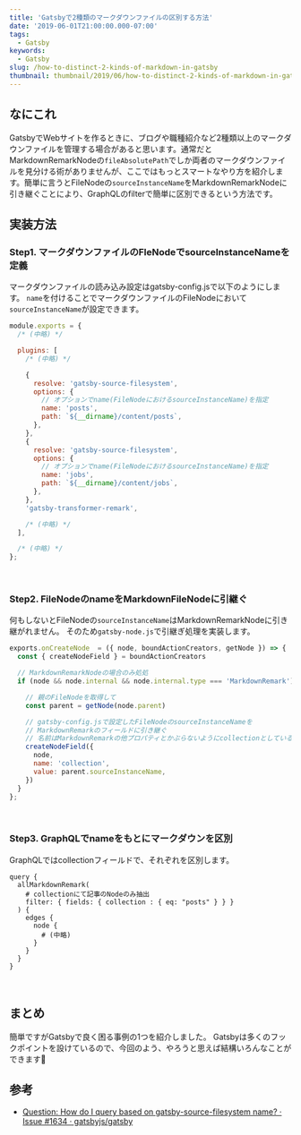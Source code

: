 ```yaml
---
title: 'Gatsbyで2種類のマークダウンファイルの区別する方法'
date: '2019-06-01T21:00:00.000-07:00'
tags:
  - Gatsby
keywords:
  - Gatsby
slug: /how-to-distinct-2-kinds-of-markdown-in-gatsby
thumbnail: thumbnail/2019/06/how-to-distinct-2-kinds-of-markdown-in-gatsby.png
---
```


## なにこれ

GatsbyでWebサイトを作るときに、ブログや職種紹介など2種類以上のマークダウンファイルを管理する場合があると思います。通常だとMarkdownRemarkNodeの`fileAbsolutePath`でしか両者のマークダウンファイルを見分ける術がありませんが、ここではもっとスマートなやり方を紹介します。簡単に言うとFileNodeの`sourceInstanceName`をMarkdownRemarkNodeに引き継ぐことにより、GraphQLのfilterで簡単に区別できるという方法です。

## 実装方法

### Step1. マークダウンファイルのFleNodeでsourceInstanceNameを定義

マークダウンファイルの読み込み設定はgatsby-config.jsで以下のようにします。
`name`を付けることでマークダウンファイルのFileNodeにおいて`sourceInstanceName`が設定できます。

```js{10-11,18-19}:title=gatsby-config.js
module.exports = {
  /* (中略) */

  plugins: [
    /* (中略) */

    {
      resolve: 'gatsby-source-filesystem',
      options: {
        // オプションでname(FileNodeにおけるsourceInstanceName)を指定
        name: 'posts',
        path: `${__dirname}/content/posts`,
      },
    },
    {
      resolve: 'gatsby-source-filesystem',
      options: {
        // オプションでname(FileNodeにおけるsourceInstanceName)を指定
        name: 'jobs',
        path: `${__dirname}/content/jobs`,
      },
    },
    'gatsby-transformer-remark',

    /* (中略) */
  ],

  /* (中略) */
};
```
<br/>


### Step2. FileNodeのnameをMarkdownFileNodeに引継ぐ

何もしないとFileNodeの`sourceInstanceName`はMarkdownRemarkNodeに引き継がれません。
そのため`gatsby-node.js`で引継ぎ処理を実装します。

```js:title=gatsby-node.js
exports.onCreateNode  = ({ node, boundActionCreators, getNode }) => {
  const { createNodeField } = boundActionCreators

  // MarkdownRemarkNodeの場合のみ処処
  if (node && node.internal && node.internal.type === 'MarkdownRemark') {

    // 親のFileNodeを取得して
    const parent = getNode(node.parent)

    // gatsby-config.jsで設定したFileNodeのsourceInstanceNameを
    // MarkdownRemarkのフィールドに引き継ぐ
    // 名前はMarkdownRemarkの他プロパティとかぶらないようにcollectionとしている
    createNodeField({
      node,
      name: 'collection',
      value: parent.sourceInstanceName,
    })
  }
};
```
<br/>

### Step3. GraphQLでnameをもとにマークダウンを区別

GraphQLではcollectionフィールドで、それぞれを区別します。

```graphql{3-4}
query {
  allMarkdownRemark(
    # collectionにて記事のNodeのみ抽出
    filter: { fields: { collection : { eq: "posts" } } }
  ) {
    edges {
      node {
        # (中略)
      }
    }
  }
}
```
<br/>


## まとめ

簡単ですがGatsbyで良く困る事例の1つを紹介しました。
Gatsbyは多くのフックポイントを設けているので、今回のよう、やろうと思えば結構いろんなことができます🍅

## 参考

* [Question: How do I query based on gatsby-source-filesystem name? · Issue #1634 · gatsbyjs/gatsby](https://github.com/gatsbyjs/gatsby/issues/1634)

